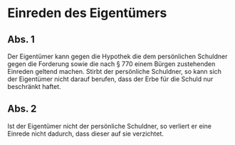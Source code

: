 # Einreden des Eigentümers



## Abs. 1

 Der Eigentümer kann gegen die Hypothek die dem persönlichen Schuldner gegen die Forderung sowie die nach § 770 einem Bürgen zustehenden Einreden geltend machen. Stirbt der persönliche Schuldner, so kann sich der Eigentümer nicht darauf berufen, dass der Erbe für die Schuld nur beschränkt haftet.

## Abs. 2

 Ist der Eigentümer nicht der persönliche Schuldner, so verliert er eine Einrede nicht dadurch, dass dieser auf sie verzichtet. 


